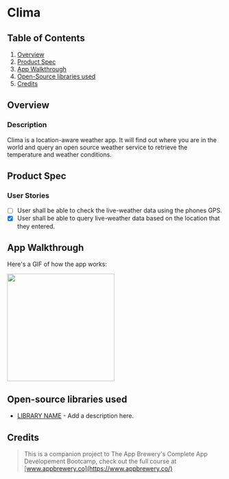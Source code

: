 # Clima

## Table of Contents
1. [Overview](#Overview)
2. [Product Spec](#Product-Spec)
3. [App Walkthrough](#App-Walkthrough)
4. [Open-Source libraries used](#Open-Source-libraries-used)
5. [Credits](#Credits)

## Overview
### Description

Clima is a location-aware weather app. It will find out where you are in the world and query an open source weather service to retrieve the temperature and weather conditions.

## Product Spec
### User Stories

- [ ] User shall be able to check the live-weather data using the phones GPS.
- [X] User shall be able to query live-weather data based on the location that they entered.

## App Walkthrough

Here's a GIF of how the app works:

<img src="ADD_GIF_LINK" width=250><br>

## Open-source libraries used

- [LIBRARY NAME](ADD_SOURCE_LINK_HERE) - Add a description here.

## Credits

>This is a companion project to The App Brewery's Complete App Developement Bootcamp, check out the full course at [www.appbrewery.co](https://www.appbrewery.co/)
